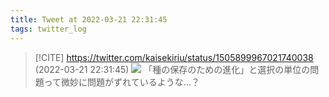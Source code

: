 ```yaml
---
title: Tweet at 2022-03-21 22:31:45
tags: twitter_log
---
```


> [!CITE] https://twitter.com/kaisekiriu/status/1505899967021740038 (2022-03-21 22:31:45)
> ![](https://twitter.com/kaisekiriu/status/1505899967021740038)
> 「種の保存のための進化」と選択の単位の問題って微妙に問題がずれているような…？
